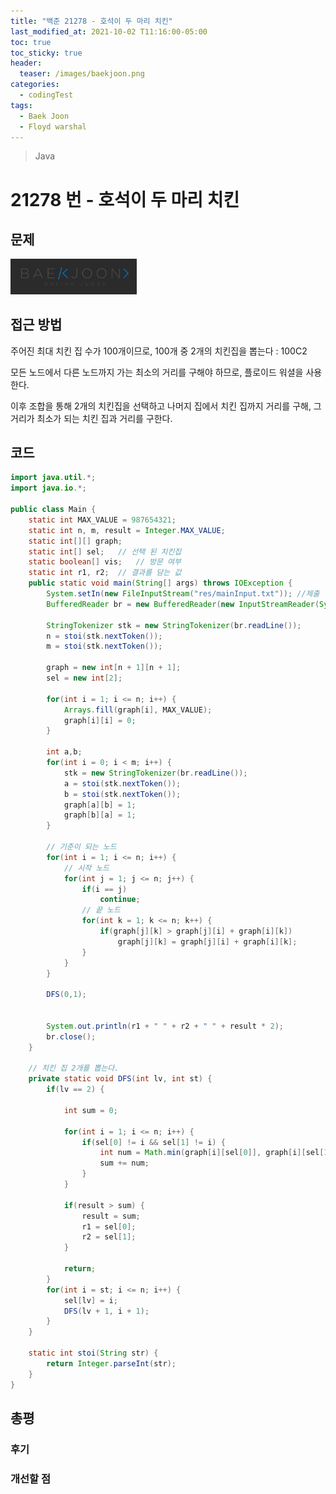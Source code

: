 ```yaml
---
title: "백준 21278 - 호석이 두 마리 치킨"
last_modified_at: 2021-10-02 T11:16:00-05:00
toc: true
toc_sticky: true
header:
  teaser: /images/baekjoon.png
categories:
  - codingTest
tags:
  - Baek Joon
  - Floyd warshal 
---
```


> Java

# 21278 번 - 호석이 두 마리 치킨

## 문제

[<img src="/images/baekjoon.png" width="40%" height="40%">](https://www.acmicpc.net/problem/21278)

## 접근 방법 
주어진 최대 치킨 집 수가 100개이므로, 100개 중 2개의 치킨집을 뽑는다 : 100C2  

모든 노드에서 다른 노드까지 가는 최소의 거리를 구해야 하므로, 플로이드 워셜을 사용한다.  

이후 조합을 통해 2개의 치킨집을 선택하고 나머지 집에서 치킨 집까지 거리를 구해, 그 거리가 최소가 되는 치킨 집과 거리를 구한다.  



## 코드

```java
import java.util.*;
import java.io.*;

public class Main {
	static int MAX_VALUE = 987654321;
	static int n, m, result = Integer.MAX_VALUE;
	static int[][] graph;
	static int[] sel;	// 선택 된 치킨집
	static boolean[] vis;	// 방문 여부
	static int r1, r2;	// 결과를 담는 값
	public static void main(String[] args) throws IOException {
		System.setIn(new FileInputStream("res/mainInput.txt"));	//제출 할 때 주석해야함
		BufferedReader br = new BufferedReader(new InputStreamReader(System.in));
    	
    	StringTokenizer stk = new StringTokenizer(br.readLine());
    	n = stoi(stk.nextToken());
    	m = stoi(stk.nextToken());
    	
    	graph = new int[n + 1][n + 1];
    	sel = new int[2];
    	
    	for(int i = 1; i <= n; i++) {
    		Arrays.fill(graph[i], MAX_VALUE);
    		graph[i][i] = 0;
    	}
    	
    	int a,b;
    	for(int i = 0; i < m; i++) {
    		stk = new StringTokenizer(br.readLine());
    		a = stoi(stk.nextToken());
    		b = stoi(stk.nextToken());
    		graph[a][b] = 1;
    		graph[b][a] = 1;
    	}
    	
    	// 기준이 되는 노드
    	for(int i = 1; i <= n; i++) {
    		// 시작 노드
    		for(int j = 1; j <= n; j++) {
    			if(i == j)
    				continue;
    			// 끝 노드
    			for(int k = 1; k <= n; k++) {
    				if(graph[j][k] > graph[j][i] + graph[i][k])
    					graph[j][k] = graph[j][i] + graph[i][k];
    			}
    		}
    	}
    	
    	DFS(0,1);
    	
    	
    	System.out.println(r1 + " " + r2 + " " + result * 2);
    	br.close();
	}
	
	// 치킨 집 2개를 뽑는다.
	private static void DFS(int lv, int st) {
		if(lv == 2) {			
		
			int sum = 0;
			
			for(int i = 1; i <= n; i++) {
				if(sel[0] != i && sel[1] != i) {
					int num = Math.min(graph[i][sel[0]], graph[i][sel[1]]);
					sum += num;
				}
			}
			
			if(result > sum) {
				result = sum;
				r1 = sel[0];
				r2 = sel[1];
			}
			
			return;
		}
		for(int i = st; i <= n; i++) {
			sel[lv] = i;
			DFS(lv + 1, i + 1);
		}
	}
	
	static int stoi(String str) {
    	return Integer.parseInt(str);
    }
}
```

## 총평

### 후기

### 개선할 점

<!-- ★
<img src="/images/codingTest/bj/문제번호.PNG" width="40%" height="40%">

-->

